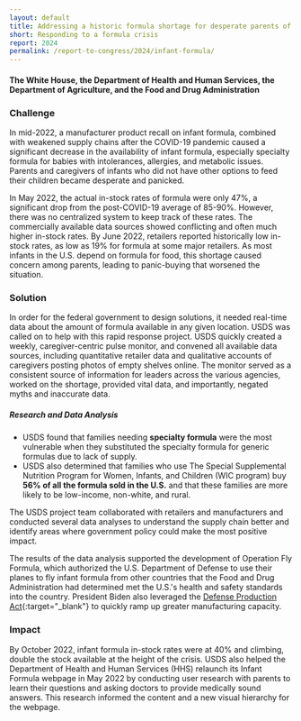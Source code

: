 ```yaml
---
layout: default
title: Addressing a historic formula shortage for desperate parents of babies in the US
short: Responding to a formula crisis
report: 2024
permalink: /report-to-congress/2024/infant-formula/
---
```

####  The White House, the Department of Health and Human Services, the Department of Agriculture, and the Food and Drug Administration

###  Challenge

In mid-2022, a manufacturer product recall on infant formula, combined with weakened supply chains after the COVID-19 pandemic caused a significant decrease in the availability of infant formula, especially specialty formula for babies with intolerances, allergies, and metabolic issues. Parents and caregivers of infants who did not have other options to feed their children became desperate and panicked.

In May 2022, the actual in-stock rates of formula were only 47%, a significant drop from the post-COVID-19 average of 85-90%. However, there was no centralized system to keep track of these rates. The commercially available data sources showed conflicting and often much higher in-stock rates. By June 2022, retailers reported historically low in-stock rates, as low as 19% for formula at some major retailers. As most infants in the U.S. depend on formula for food, this shortage caused concern among parents, leading to panic-buying that worsened the situation.

### Solution

In order for the federal government to design solutions, it needed real-time data about the amount of formula available in any given location. USDS was called on to help with this rapid response project. USDS quickly created a weekly, caregiver-centric pulse monitor, and convened all available data sources, including quantitative retailer data and qualitative accounts of caregivers posting photos of empty shelves online. The monitor served as a consistent source of information for leaders across the various agencies, worked on the shortage, provided vital data, and importantly, negated myths and inaccurate data.

##### **Research and Data Analysis**

- USDS found that families needing **specialty formula** were the most vulnerable when they substituted the specialty formula for generic formulas due to lack of supply.
- USDS also determined that families who use The Special Supplemental Nutrition Program for Women, Infants, and Children (WIC program) buy **56% of all the formula sold in the U.S.** and that these families are more likely to be low-income, non-white, and rural. 

The USDS project team collaborated with retailers and manufacturers and conducted several data analyses to understand the supply chain better and identify areas where government policy could make the most positive impact.

The results of the data analysis supported the development of Operation Fly Formula, which authorized the U.S. Department of Defense to use their planes to fly infant formula from other countries that the Food and Drug Administration had determined met the U.S.'s health and safety standards into the country. President Biden also leveraged the [Defense Production Act](https://www.whitehouse.gov/formula/){:target="_blank"} to quickly ramp up greater manufacturing capacity.

###  Impact

By October 2022, infant formula in-stock rates were at 40% and climbing, double the stock available at the height of the crisis. USDS also helped the Department of Health and Human Services (HHS) relaunch its Infant Formula webpage in May 2022 by conducting user research with parents to learn their questions and asking doctors to provide medically sound answers. This research informed the content and a new visual hierarchy for the webpage. 

